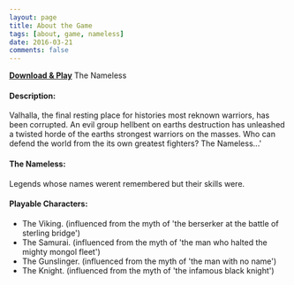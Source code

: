 ```yaml
---
layout: page
title: About the Game
tags: [about, game, nameless]
date: 2016-03-21
comments: false
---
```

<top><a href="http://antzinmyeyesjohnson.github.io/"><b>Download & Play</b></a> The Nameless</top>

#### Description: 
Valhalla, the final resting place for histories most reknown warriors, has been corrupted. An evil group hellbent on earths destruction has unleashed a twisted horde of the earths strongest warriors on the masses. Who can defend the world from the its own greatest fighters? The Nameless...'

#### The Nameless: 
Legends whose names werent remembered but their skills were.

#### Playable Characters:
* The Viking. (influenced from the myth of 'the berserker at the battle of sterling bridge') 
* The Samurai. (influenced from the myth of 'the man who halted the mighty mongol fleet')
* The Gunslinger. (influenced from the myth of 'the man with no name')
* The Knight. (influenced from the myth of 'the infamous black knight')
